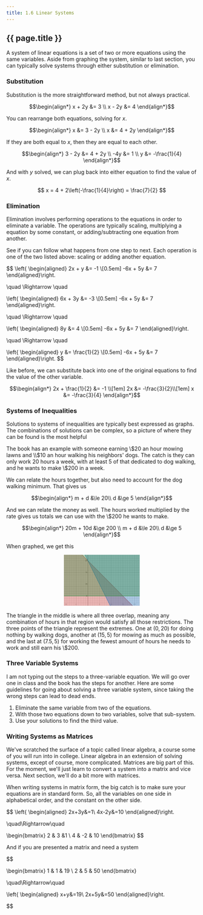 ```yaml
---
title: 1.6 Linear Systems
---
```


## {{ page.title }}

A system of linear equations is a set of two or more equations using the same variables. Aside from graphing the system, similar to last section, you can typically solve systems through either substitution or elimination.

### Substitution

Substitution is the more straightforward method, but not always practical.

$$\begin{align*}
x + 2y &= 3 \\
x - 2y &= 4
\end{align*}$$

You can rearrange both equations, solving for $x$.

$$\begin{align*}
x &= 3 - 2y \\
x &= 4 + 2y
\end{align*}$$

If they are both equal to $x$, then they are equal to each other.

$$\begin{align*}
3 - 2y &= 4 + 2y \\
   -4y &= 1 \\
     y &= -\frac{1}{4}
\end{align*}$$

And with $y$ solved, we can plug back into either equation to find the value of $x$.

$$ x = 4 + 2\left(-\frac{1}{4}\right) = \frac{7}{2} $$

### Elimination

Elimination involves performing operations to the equations in order to eliminate a variable. The operations are typically scaling, multiplying a equation by some constant, or adding/subtracting one equation from another.

See if you can follow what happens from one step to next. Each operation is one of the two listed above: scaling or adding another equation.

$$
\left\{
\begin{aligned}
2x + y &= -1 \\[0.5em]
-6x + 5y &= 7
\end{aligned}\right.

\quad \Rightarrow \quad

\left\{
\begin{aligned}
6x  + 3y &= -3 \\[0.5em]
-6x + 5y &= 7
\end{aligned}\right.

\quad \Rightarrow \quad

\left\{
\begin{aligned}
      8y &= 4 \\[0.5em]
-6x + 5y &= 7
\end{aligned}\right.

\quad \Rightarrow \quad

\left\{
\begin{aligned}
       y &= \frac{1}{2} \\[0.5em]
-6x + 5y &= 7
\end{aligned}\right.
$$

Like before, we can substitute back into one of the original equations to find the value of the other variable.

$$\begin{align*}
2x + \frac{1}{2} &= -1 \\[1em]
2x &= -\frac{3}{2}\\[1em]
x &= -\frac{3}{4}
\end{align*}$$

### Systems of Inequalities

Solutions to systems of inequalities are typically best expressed as graphs. The combinations of solutions can be complex, so a picture of where they can be found is the most helpful

The book has an example with someone earning \\$20 an hour mowing lawns and \\$10 an hour walking his neighbors' dogs. The catch is they can only work 20 hours a week, with at least 5 of that dedicated to dog walking, and he wants to make \\$200 in a week.

We can relate the hours together, but also need to account for the dog walking minimum. That gives us

$$\begin{align*}
m + d &\le 20\\
    d &\ge 5
\end{align*}$$

And we can relate the money as well. The hours worked multiplied by the rate gives us totals we can use with the \\$200 he wants to make.

$$\begin{align*}
20m + 10d &\ge 200 \\
m + d &\le 20\\
    d &\ge 5
\end{align*}$$

When graphed, we get this

<center><img src="../img/1.6-graph-1.png" width=200 alt=""></center>

The triangle in the middle is where all three overlap, meaning any combination of hours in that region would satisfy all those restrictions. The three points of the triangle represent the extremes. One at $(0,20)$ for doing nothing by walking dogs, another at $(15,5)$ for mowing as much as possible, and the last at $(7.5,5)$ for working the fewest amount of hours he needs to work and still earn his \\$200.

### Three Variable Systems

I am not typing out the steps to a three-variable equation. We will go over one in class and the book has the steps for another. Here are some guidelines for going about solving a three variable system, since taking the wrong steps can lead to dead ends.

1. Eliminate the same variable from two of the equations.
2. With those two equations down to two variables, solve that sub-system.
3. Use your solutions to find the third value.

### Writing Systems as Matrices

We've scratched the surface of a topic called linear algebra, a course some of you will run into in college. Linear algebra in an extension of solving systems, except of course, more complicated. Matrices are big part of this. For the moment, we'll just learn to convert a system into a matrix and vice versa. Next section, we'll do a bit more with matrices.

When writing systems in matrix form, the big catch is to make sure your equations are in standard form. So, all the variables on one side in alphabetical order, and the constant on the other side.

$$
\left\{
\begin{aligned}
2x+3y&=1\\
4x-2y&=10
\end{aligned}\right.

\quad\Rightarrow\quad

\begin{bmatrix}
2 & 3  &1 \\
4 & -2  & 10
\end{bmatrix}
$$

And if you are presented a matrix and need a system

$$

\begin{bmatrix}
1 & 1  & 19 \\
2 & 5  & 50
\end{bmatrix}

\quad\Rightarrow\quad

\left\{
\begin{aligned}
x+y&=19\\
2x+5y&=50
\end{aligned}\right.

$$
